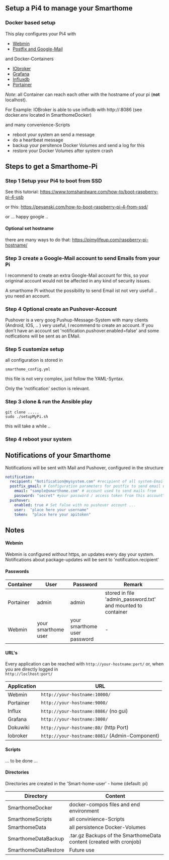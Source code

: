 ## Setup a Pi4 to manage your Smarthome

### Docker based setup
This play configures your Pi4 with

- [Webmin](https://webmin.com/)
- [Postfix and Google-Mail]( https://www.linode.com/docs/guides/configure-postfix-to-send-mail-using-gmail-and-google-workspace-on-debian-or-ubuntu/)

and Docker-Containers
- [IObroker](https://www.iobroker.net/) 
- [Grafana](https://grafana.com/)
- [Influxdb](https://www.influxdata.com/) 
- [Portainer](https://www.portainer.io/)

_Note_:
all Container can reach each other with the hostname of your pi (__not__ localhost).

For Example: IOBroker is able to use inflxdb with http://<your-hostname>:8086 
(see docker.env located in SmarthomeDocker)


and many convenience-Scripts
- reboot your system an send a message
- do a heartbeat message  
- backup your persitence Docker Volumes and send a log for this
- restore your Docker Volumes after system crash

## Steps to get a Smarthome-Pi 
### Step 1 Setup your Pi4 to boot from SSD
See this tutorial: https://www.tomshardware.com/how-to/boot-raspberry-pi-4-usb

or this: https://peyanski.com/how-to-boot-raspberry-pi-4-from-ssd/

or ... happy google ..
#### Optional set hostname
there are many ways to do that: https://pimylifeup.com/raspberry-pi-hostname/

### Step 3 create a Google-Mail account to send Emails from your Pi
I recommend to create an extra Google-Mail account for this, so your origninal account 
would not be affected in any kind of security issues.

A smarthome Pi without the possibility to send Email ist not very usefull .. you need an account.

### Step 4 Optional create an Pushover-Account
Pushover is a very goog Pushup-Message-System with many clients (Android, IOS, .. ) very useful, I recommend to create an account.
If you don't have an account set 'notification.pushover.enabled=false' and some notfications will be sent as an EMail.

### Step 5 customize  setup
all configuration is stored in
```
smarthome_config.yml
```
this file is not very complex, just follow the YAML-Syntax. 

Only the 'notification' section is relevant.

### Step 3 clone & run the Ansible play
```text
git clone .....
sudo ./setupMyPi.sh
```
this will take a while .. 
### Step 4 reboot your system

## Notifications of your Smarthome
Notifications will be sent with Mail and Pushover, configured in the structure
```yaml
notification:
  recipient: "Notification@mysystem.com" #recipient of all system-Emails (eg Webmin)
  postfix_gmail: # Configuration parameters for postfix to send email with google-account
    email: "sample@smarthome.com" # account used to send mails from
    password: "secret" #your password / access token from this account"
  pushover:
    enabled: true # Set false with no pushover account ...
    user:  "place here your username"
    token:  "place here your apitoken"
```

## Notes
#### Webmin
Webmin is configured _without_ https, an updates every day your system.
Notifications about package-updates will be sent to 'notification.recipient'


#### Passwords
|Container  | User | Password    | Remark |
|---|---|---|---|
|Portainer| admin | admin | stored in file 'admin_password.txt' and mounted to container|
|Webmin | your smarthome user | your smarthome user password | - |


#### URL's

Every application can be reached with `http://your-hostname:port/` or, when you are directly logged in  
`http://loclhost:port/`

|Application | URL | 
|---|---|
|Webmin | `http://your-hostname:10000/` |
|Portainer | `http://your-hostname:9000/` |
|Influx | `http://your-hostname:8086/` (no gui) |
|Grafana| `http://your-hostname:3000/` |
|Dokuwiki| `http://your-hostname:80/` (http Port)|
|Iobroker| `http://your-hostname:8081/` (Admin-Component) |

#### Scripts

...  to be done ... 

#### Directories

Directories are created in the 'Smart-home-user' - home (default: pi)

|Directory|Content|
|---|---|
|SmarthomeDocker|docker-compos files and end environment|
|SmarthomeScripts| all convinience-Scripts|
|SmarthomeData| all persistence Docker-Volumes |
|SmarthomeDataBackup| .tar.gz Backups of the SmarthomeData content (created with cronjob)|
|SmarthomeDataRestore| Future use|
